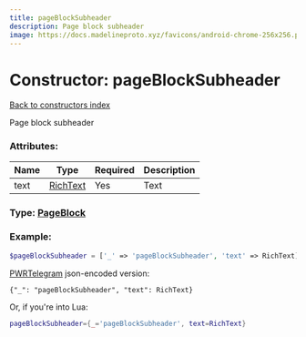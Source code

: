 ```yaml
---
title: pageBlockSubheader
description: Page block subheader
image: https://docs.madelineproto.xyz/favicons/android-chrome-256x256.png
---
```

# Constructor: pageBlockSubheader  
[Back to constructors index](index.md)



Page block subheader

### Attributes:

| Name     |    Type       | Required | Description |
|----------|---------------|----------|-------------|
|text|[RichText](../types/RichText.md) | Yes|Text|



### Type: [PageBlock](../types/PageBlock.md)


### Example:

```php
$pageBlockSubheader = ['_' => 'pageBlockSubheader', 'text' => RichText];
```  

[PWRTelegram](https://pwrtelegram.xyz) json-encoded version:

```
{"_": "pageBlockSubheader", "text": RichText}
```


Or, if you're into Lua:

```lua
pageBlockSubheader={_='pageBlockSubheader', text=RichText}

```


